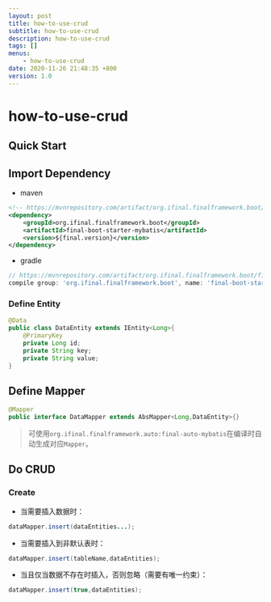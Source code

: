```yaml
---
layout: post
title: how-to-use-crud
subtitle: how-to-use-crud
description: how-to-use-crud
tags: []
menus:
    - how-to-use-crud
date: 2020-11-26 21:48:35 +800
version: 1.0
---
```


# how-to-use-crud



## Quick Start



## Import Dependency

* maven

```xml
<!-- https://mvnrepository.com/artifact/org.ifinal.finalframework.boot/final-boot-starter-mybatis -->
<dependency>
    <groupId>org.ifinal.finalframework.boot</groupId>
    <artifactId>final-boot-starter-mybatis</artifactId>
    <version>${final.version}</version>
</dependency>
```

* gradle

```groovy
// https://mvnrepository.com/artifact/org.ifinal.finalframework.boot/final-boot-starter-mybatis
compile group: 'org.ifinal.finalframework.boot', name: 'final-boot-starter-mybatis', version: '${final.version}'
```



### Define Entity

```java
@Data
public class DataEntity extends IEntity<Long>{
    @PrimaryKey
    private Long id;
    private String key;
    private String value;
}
```

## Define Mapper

```java
@Mapper
public interface DataMapper extends AbsMapper<Long,DataEntity>{}
```

> 可使用`org.ifinal.finalframework.auto:final-auto-mybatis`在编译时自动生成对应`Mapper`。   

## Do CRUD

### Create

* 当需要插入数据时：

```java
dataMapper.insert(dataEntities...);
```

* 当需要插入到非默认表时：

```java
dataMapper.insert(tableName,dataEntities);
```

* 当且仅当数据不存在时插入，否则忽略（需要有唯一约束）：

```java
dataMapper.insert(true,dataEntities);
```

